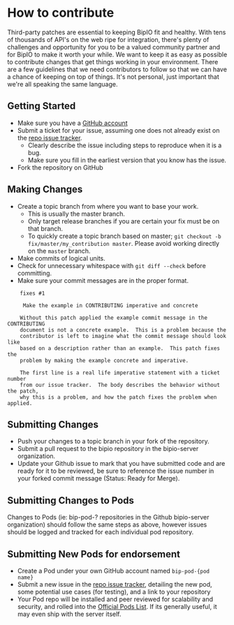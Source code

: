 # How to contribute

Third-party patches are essential to keeping BipIO fit and healthy.  With tens of thousands of API's on the web ripe for integration, there's plenty of challenges and opportunity for you to be a valued community partner and for BipIO to make it worth your while.  We want to keep it as easy as possible to contribute changes that
get things working in your environment. There are a few guidelines that we
need contributors to follow so that we can have a chance of keeping on
top of things.  It's not personal, just important that we're all speaking the same language.


## Getting Started

* Make sure you have a [GitHub account](https://github.com/signup/free)
* Submit a ticket for your issue, assuming one does not already exist on the [repo issue tracker](https://github.com/bipio-server/bipio/issues).
  * Clearly describe the issue including steps to reproduce when it is a bug.
  * Make sure you fill in the earliest version that you know has the issue.
* Fork the repository on GitHub

## Making Changes

* Create a topic branch from where you want to base your work.
  * This is usually the master branch.
  * Only target release branches if you are certain your fix must be on that
    branch.
  * To quickly create a topic branch based on master; `git checkout -b
    fix/master/my_contribution master`. Please avoid working directly on the
    `master` branch.
* Make commits of logical units.
* Check for unnecessary whitespace with `git diff --check` before committing.
* Make sure your commit messages are in the proper format.

````
    fixes #1 

     Make the example in CONTRIBUTING imperative and concrete

    Without this patch applied the example commit message in the CONTRIBUTING
    document is not a concrete example.  This is a problem because the
    contributor is left to imagine what the commit message should look like
    based on a description rather than an example.  This patch fixes the
    problem by making the example concrete and imperative.

    The first line is a real life imperative statement with a ticket number
    from our issue tracker.  The body describes the behavior without the patch,
    why this is a problem, and how the patch fixes the problem when applied.
````

## Submitting Changes

* Push your changes to a topic branch in your fork of the repository.
* Submit a pull request to the bipio repository in the bipio-server organization.
* Update your Github issue to mark that you have submitted code and are ready for it to be reviewed, be sure to reference the issue number in your forked commit message (Status: Ready for Merge).

## Submitting Changes to Pods

Changes to Pods (ie: bip-pod-? repositories in the Github bipio-server organization) should follow the same steps as above, however issues should be logged and tracked for each individual pod repository.

## Submitting New Pods for endorsement

 * Create a Pod under your own GitHub account named `bip-pod-{pod name}`
 * Submit a new issue in the [repo issue tracker](https://github.com/bipio-server/bipio/issues), detailing the new pod, some potential use cases (for testing), and a link to your repository
 * Your Pod repo will be installed and peer reviewed for scalability and security, and rolled into the [Official Pods List](https://github.com/bipio-server/bipio/wiki/Pod-List).  If its generally useful, it may even ship with the server itself.



